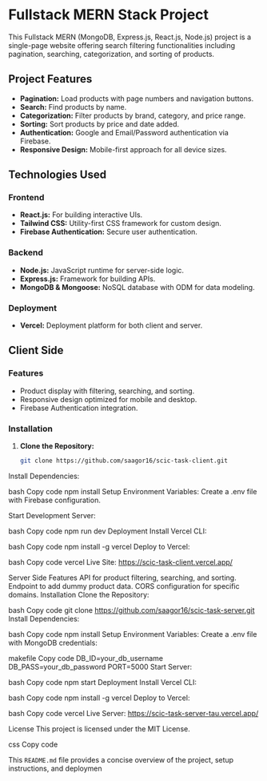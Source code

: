 # Fullstack MERN Stack Project

This Fullstack MERN (MongoDB, Express.js, React.js, Node.js) project is a single-page website offering search filtering functionalities including pagination, searching, categorization, and sorting of products.

## Project Features

- **Pagination:** Load products with page numbers and navigation buttons.
- **Search:** Find products by name.
- **Categorization:** Filter products by brand, category, and price range.
- **Sorting:** Sort products by price and date added.
- **Authentication:** Google and Email/Password authentication via Firebase.
- **Responsive Design:** Mobile-first approach for all device sizes.

## Technologies Used

### Frontend
- **React.js:** For building interactive UIs.
- **Tailwind CSS:** Utility-first CSS framework for custom design.
- **Firebase Authentication:** Secure user authentication.

### Backend
- **Node.js:** JavaScript runtime for server-side logic.
- **Express.js:** Framework for building APIs.
- **MongoDB & Mongoose:** NoSQL database with ODM for data modeling.

### Deployment
- **Vercel:** Deployment platform for both client and server.

## Client Side

### Features
- Product display with filtering, searching, and sorting.
- Responsive design optimized for mobile and desktop.
- Firebase Authentication integration.

### Installation

1. **Clone the Repository:**
   ```bash
   git clone https://github.com/saagor16/scic-task-client.git
Install Dependencies:

bash
Copy code
npm install
Setup Environment Variables:
Create a .env file with Firebase configuration.

Start Development Server:

bash
Copy code
npm run dev
Deployment
Install Vercel CLI:

bash
Copy code
npm install -g vercel
Deploy to Vercel:

bash
Copy code
vercel
Live Site:
https://scic-task-client.vercel.app/

Server Side
Features
API for product filtering, searching, and sorting.
Endpoint to add dummy product data.
CORS configuration for specific domains.
Installation
Clone the Repository:

bash
Copy code
git clone https://github.com/saagor16/scic-task-server.git
Install Dependencies:

bash
Copy code
npm install
Setup Environment Variables:
Create a .env file with MongoDB credentials:

makefile
Copy code
DB_ID=your_db_username
DB_PASS=your_db_password
PORT=5000
Start Server:

bash
Copy code
npm start
Deployment
Install Vercel CLI:

bash
Copy code
npm install -g vercel
Deploy to Vercel:

bash
Copy code
vercel
Live Server:
https://scic-task-server-tau.vercel.app/

License
This project is licensed under the MIT License.

css
Copy code

This `README.md` file provides a concise overview of the project, setup instructions, and deploymen
